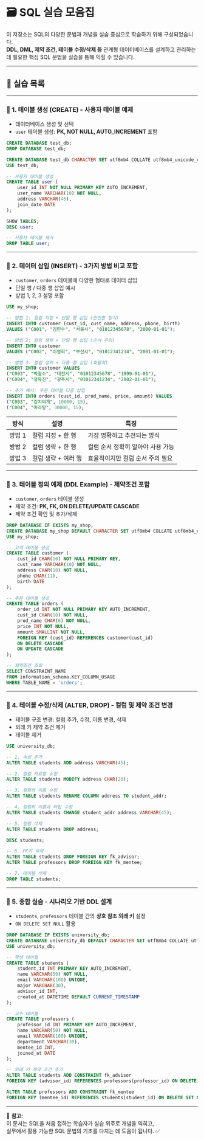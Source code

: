 # 🗃️ SQL 실습 모음집

이 저장소는 SQL의 다양한 문법과 개념을 실습 중심으로 학습하기 위해 구성되었습니다.  
**DDL, DML, 제약 조건, 테이블 수정/삭제 등** 관계형 데이터베이스를 설계하고 관리하는 데 필요한 핵심 SQL 문법을 실습을 통해 익힐 수 있습니다.

---

## 📁 실습 목록

---

### 📌 1. 테이블 생성 (CREATE) - 사용자 테이블 예제

- 데이터베이스 생성 및 선택
- `user` 테이블 생성: **PK, NOT NULL, AUTO_INCREMENT** 포함

```sql
CREATE DATABASE test_db;
DROP DATABASE test_db;

CREATE DATABASE test_db CHARACTER SET utf8mb4 COLLATE utf8mb4_unicode_ci;
USE test_db;

-- 사용자 테이블 생성
CREATE TABLE user (
    user_id INT NOT NULL PRIMARY KEY AUTO_INCREMENT,
    user_name VARCHAR(10) NOT NULL,
    address VARCHAR(45),
    join_date DATE
);

SHOW TABLES;
DESC user;

-- 사용자 테이블 제거
DROP TABLE user;
```

---

### 📌 2. 데이터 삽입 (INSERT) - 3가지 방법 비교 포함

- `customer`, `orders` 테이블에 다양한 형태로 데이터 삽입
- 단일 행 / 다중 행 삽입 예시
- 방법 1, 2, 3 설명 포함

```sql
USE my_shop;

-- 방법 1: 컬럼 지정 + 단일 행 삽입 (안전한 방식)
INSERT INTO customer (cust_id, cust_name, address, phone, birth)
VALUES ("C001", "김민수", "서울시", "01012345678", "2000-01-01");

-- 방법 2: 컬럼 생략 + 단일 행 삽입 (순서 주의)
INSERT INTO customer 
VALUES ("C002", "이영희", "부산시", "01012341234", "2001-01-01");

-- 방법 3: 컬럼 생략 + 다중 행 삽입 (효율적)
INSERT INTO customer VALUES
("C003", "박철수", "대전시", "01012345678", "1999-01-01"),
("C004", "정유진", "광주시", "01012341234", "2002-01-01");

-- 추가 예시: 주문 테이블 다중 삽입
INSERT INTO orders (cust_id, prod_name, price, amount) VALUES 
("C003", "김치찌개", 10000, 15),
("C004", "마라탕", 30000, 15);
```

| 방식 | 설명 | 특징 |
|------|------|------|
| 방법 1 | 컬럼 지정 + 한 행 | 가장 명확하고 추천되는 방식 |
| 방법 2 | 컬럼 생략 + 한 행 | 컬럼 순서 정확히 알아야 사용 가능 |
| 방법 3 | 컬럼 생략 + 여러 행 | 효율적이지만 컬럼 순서 주의 필요 |

---

### 📌 3. 테이블 정의 예제 (DDL Example) - 제약조건 포함

- `customer`, `orders` 테이블 생성
- 제약 조건: **PK, FK, ON DELETE/UPDATE CASCADE**
- 제약 조건 확인 및 추가/삭제

```sql
DROP DATABASE IF EXISTS my_shop;
CREATE DATABASE my_shop DEFAULT CHARACTER SET utf8mb4 COLLATE utf8mb4_unicode_ci;
USE my_shop;

-- 고객 테이블 생성
CREATE TABLE customer (
    cust_id CHAR(10) NOT NULL PRIMARY KEY,
    cust_name VARCHAR(10) NOT NULL,
    address CHAR(10) NOT NULL,
    phone CHAR(11),
    birth DATE
);

-- 주문 테이블 생성
CREATE TABLE orders (
    order_id INT NOT NULL PRIMARY KEY AUTO_INCREMENT,
    cust_id CHAR(10) NOT NULL, 
    prod_name CHAR(6) NOT NULL,
    price INT NOT NULL,
    amount SMALLINT NOT NULL,
    FOREIGN KEY (cust_id) REFERENCES customer(cust_id)
    ON DELETE CASCADE
    ON UPDATE CASCADE
);

-- 제약조건 조회
SELECT CONSTRAINT_NAME
FROM information_schema.KEY_COLUMN_USAGE
WHERE TABLE_NAME = 'orders';
```

---

### 📌 4. 테이블 수정/삭제 (ALTER, DROP) - 컬럼 및 제약 조건 변경

- 테이블 구조 변경: 컬럼 추가, 수정, 이름 변경, 삭제
- 외래 키 제약 조건 제거
- 테이블 제거

```sql
USE university_db;

-- 1. 속성 추가
ALTER TABLE students ADD address VARCHAR(45);

-- 2. 컬럼 자료형 수정
ALTER TABLE students MODIFY address CHAR(20);

-- 3. 컬럼의 이름 수정
ALTER TABLE students RENAME COLUMN address TO student_addr;

-- 4. 컬럼의 이름과 타입 수정
ALTER TABLE students CHANGE student_addr address VARCHAR(45);

-- 5. 컬럼 삭제
ALTER TABLE students DROP address;

DESC students;

-- 6. FK키 삭제
ALTER TABLE students DROP FOREIGN KEY fk_advisor;
ALTER TABLE professors DROP FOREIGN KEY fk_mentee;

-- 7. 테이블 삭제
DROP TABLE students;
```

---

### 📌 5. 종합 실습 - 시나리오 기반 DDL 설계

- `students`, `professors` 테이블 간의 **상호 참조 외래 키** 설정
- `ON DELETE SET NULL` 활용

```sql
DROP DATABASE IF EXISTS university_db;
CREATE DATABASE university_db DEFAULT CHARACTER SET utf8mb4 COLLATE utf8mb4_unicode_ci;
USE university_db;

-- 학생 테이블
CREATE TABLE students (
    student_id INT PRIMARY KEY AUTO_INCREMENT,
    name VARCHAR(50) NOT NULL,
    email VARCHAR(100) UNIQUE,
    major VARCHAR(30),
    advisor_id INT,
    created_at DATETIME DEFAULT CURRENT_TIMESTAMP
);

-- 교수 테이블
CREATE TABLE professors (
    professor_id INT PRIMARY KEY AUTO_INCREMENT,
    name VARCHAR(50) NOT NULL,
    email VARCHAR(100) UNIQUE,
    department VARCHAR(30),
    mentee_id INT,
    joined_at DATE
);

-- 외래 키 제약 조건 추가
ALTER TABLE students ADD CONSTRAINT fk_advisor
FOREIGN KEY (advisor_id) REFERENCES professors(professor_id) ON DELETE SET NULL;

ALTER TABLE professors ADD CONSTRAINT fk_mentee
FOREIGN KEY (mentee_id) REFERENCES students(student_id) ON DELETE SET NULL;
```

---

📌 **참고:**  
이 문서는 SQL을 처음 접하는 학습자가 실습 위주로 개념을 익히고,  
실무에서 활용 가능한 SQL 문법의 기초를 다지는 데 도움이 됩니다. ✅